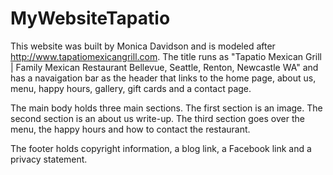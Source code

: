 MyWebsiteTapatio
================
This website was built by Monica Davidson and is modeled after http://www.tapatiomexicangrill.com. The title runs as "Tapatio Mexican Grill | Family Mexican Restaurant Bellevue, Seattle, Renton, Newcastle WA" and has a navaigation bar as the header that links to the home page, about us, menu, happy hours, gallery, gift cards and a contact page.

The main body holds three main sections. The first section is an image. The second section is an about us write-up. The third section goes over the menu, the happy hours and how to contact the restaurant.

The footer holds copyright information, a blog link, a Facebook link and a privacy statement.
